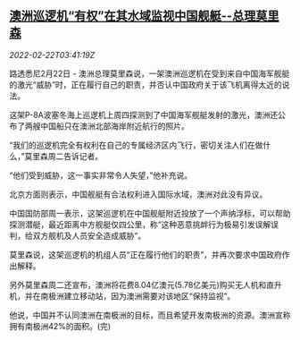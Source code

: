 <!--1645502463000-->
[澳洲巡逻机“有权”在其水域监视中国舰艇--总理莫里森](https://cn.reuters.com/article/australia-morrison-china-warship-0222-idCNKBS2KR07W)
------

<div><i>2022-02-22T03:41:19Z</i></div><p>路透悉尼2月22日 - 澳洲总理莫里森说，一架澳洲巡逻机在受到来自中国海军舰艇的激光“威胁”时，正在履行自己的职责，并否认中国政府关于该飞机离得太近的说法。</p><p>这架P-8A波塞冬海上巡逻机上周四探测到了中国海军舰艇发射的激光，澳洲还公布了两艘中国船只在澳洲北部海岸附近航行的照片。</p><p>“我们的巡逻机完全有权利在自己的专属经济区内飞行，密切关注人们在做什么，”莫里森周二告诉记者。</p><p>“他们受到威胁，这一事实非常令人失望，”他补充说。</p><p>北京方面则表示，中国舰艇有合法权利进入国际水域，澳洲对此没有异议。</p><p>中国国防部周一表示，这架巡逻机在中国舰艇附近投放了一个声纳浮标，可以帮助探测潜艇，最近距离中方舰艇仅四公里，称“这种恶意挑衅行为极易引发误解误判，给双方舰机及人员安全造成威胁”。</p><p>莫里森说，这架巡逻机的机组人员“正在履行他们的职责”，并再次要求中国政府作出解释。</p><p>另外莫里森周二还宣布，澳洲将花费8.04亿澳元(5.78亿美元)购买无人机和直升机，并在南极洲建立移动站，因为澳洲需要对该地区“保持监视”。</p><p>他说，中国并不认同澳洲在南极洲的目标，而且希望开发南极洲的资源。澳洲宣称拥有南极洲42%的面积。(完)</p>
